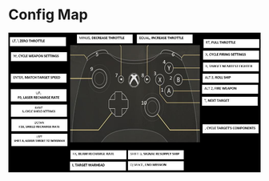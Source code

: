 # Config Map
![XBox 360 Controller Mappings](../_images/XBox_360_Controller_Mappings.jpg "XBox 360 Controller Mappings")
